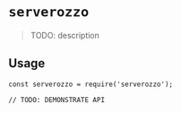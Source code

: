 # `serverozzo`

> TODO: description

## Usage

```
const serverozzo = require('serverozzo');

// TODO: DEMONSTRATE API
```
